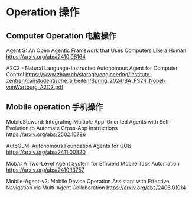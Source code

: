 # Operation 操作

## Computer Operation 电脑操作
Agent S: An Open Agentic Framework that Uses Computers Like a Human
https://arxiv.org/abs/2410.08164

A2C2 - Natural Language-Instructed Autonomous Agent for Computer Control
https://www.zhaw.ch/storage/engineering/institute-zentren/cai/studentische_arbeiten/Spring_2024/BA_FS24_Nobel-vonWartburg_A2C2.pdf

## Mobile operation 手机操作
MobileSteward: Integrating Multiple App-Oriented Agents with Self-Evolution to Automate Cross-App Instructions
https://arxiv.org/abs/2502.16796

AutoGLM: Autonomous Foundation Agents for GUIs
https://arxiv.org/abs/2411.00820

MobA: A Two-Level Agent System for Efficient Mobile Task Automation
https://arxiv.org/abs/2410.13757

Mobile-Agent-v2: Mobile Device Operation Assistant with Effective Navigation via Multi-Agent Collaboration
https://arxiv.org/abs/2406.01014
